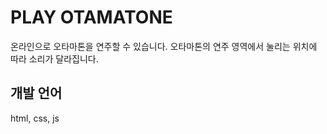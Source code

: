 # PLAY OTAMATONE

온라인으로 오타마톤을 연주할 수 있습니다.
오타마톤의 연주 영역에서 눌리는 위치에 따라 소리가 달라집니다.

## 개발 언어

html, css, js
